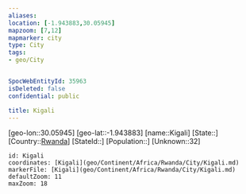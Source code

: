 ```yaml
---
aliases: 
location: [-1.943883,30.05945]
mapzoom: [7,12] 
mapmarker: city 
type: City
tags:
- geo/City


SpocWebEntityId: 35963
isDeleted: false
confidential: public

title: Kigali
---
```

[geo-lon::30.05945]
[geo-lat::-1.943883]
[name::Kigali]
[State::]
[Country::[Rwanda](geo/Continent/Africa/Rwanda.md)]
[StateId::]
[Population::]
[Unknown::32]


```leaflet
id: Kigali
coordinates: [Kigali](geo/Continent/Africa/Rwanda/City/Kigali.md)
markerFile: [Kigali](geo/Continent/Africa/Rwanda/City/Kigali.md)
defaultZoom: 11 
maxZoom: 18
```


